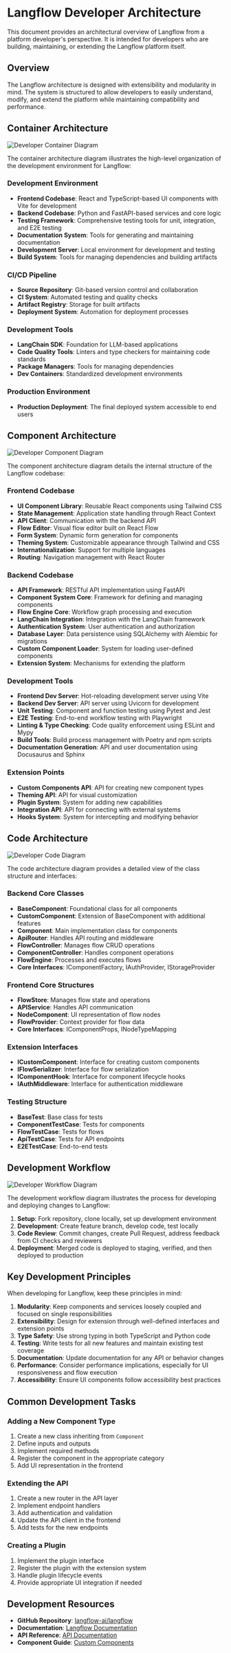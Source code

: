 # Langflow Developer Architecture

This document provides an architectural overview of Langflow from a platform developer's perspective. It is intended for developers who are building, maintaining, or extending the Langflow platform itself.

## Overview

The Langflow architecture is designed with extensibility and modularity in mind. The system is structured to allow developers to easily understand, modify, and extend the platform while maintaining compatibility and performance.

## Container Architecture

![Developer Container Diagram](./images/c4/developer/guides/C4_Developer_Container.png)

The container architecture diagram illustrates the high-level organization of the development environment for Langflow:

### Development Environment
- **Frontend Codebase**: React and TypeScript-based UI components with Vite for development
- **Backend Codebase**: Python and FastAPI-based services and core logic
- **Testing Framework**: Comprehensive testing tools for unit, integration, and E2E testing
- **Documentation System**: Tools for generating and maintaining documentation
- **Development Server**: Local environment for development and testing
- **Build System**: Tools for managing dependencies and building artifacts

### CI/CD Pipeline
- **Source Repository**: Git-based version control and collaboration
- **CI System**: Automated testing and quality checks
- **Artifact Registry**: Storage for built artifacts
- **Deployment System**: Automation for deployment processes

### Development Tools
- **LangChain SDK**: Foundation for LLM-based applications
- **Code Quality Tools**: Linters and type checkers for maintaining code standards
- **Package Managers**: Tools for managing dependencies
- **Dev Containers**: Standardized development environments

### Production Environment
- **Production Deployment**: The final deployed system accessible to end users

## Component Architecture

![Developer Component Diagram](../../images/c4/developer/guides/C4_Developer_Component.png)

The component architecture diagram details the internal structure of the Langflow codebase:

### Frontend Codebase
- **UI Component Library**: Reusable React components using Tailwind CSS
- **State Management**: Application state handling through React Context
- **API Client**: Communication with the backend API
- **Flow Editor**: Visual flow editor built on React Flow
- **Form System**: Dynamic form generation for components
- **Theming System**: Customizable appearance through Tailwind and CSS
- **Internationalization**: Support for multiple languages
- **Routing**: Navigation management with React Router

### Backend Codebase
- **API Framework**: RESTful API implementation using FastAPI
- **Component System Core**: Framework for defining and managing components
- **Flow Engine Core**: Workflow graph processing and execution
- **LangChain Integration**: Integration with the LangChain framework
- **Authentication System**: User authentication and authorization
- **Database Layer**: Data persistence using SQLAlchemy with Alembic for migrations
- **Custom Component Loader**: System for loading user-defined components
- **Extension System**: Mechanisms for extending the platform

### Development Tools
- **Frontend Dev Server**: Hot-reloading development server using Vite
- **Backend Dev Server**: API server using Uvicorn for development
- **Unit Testing**: Component and function testing using Pytest and Jest
- **E2E Testing**: End-to-end workflow testing with Playwright
- **Linting & Type Checking**: Code quality enforcement using ESLint and Mypy
- **Build Tools**: Build process management with Poetry and npm scripts
- **Documentation Generation**: API and user documentation using Docusaurus and Sphinx

### Extension Points
- **Custom Components API**: API for creating new component types
- **Theming API**: API for visual customization
- **Plugin System**: System for adding new capabilities
- **Integration API**: API for connecting with external systems
- **Hooks System**: System for intercepting and modifying behavior

## Code Architecture

![Developer Code Diagram](../../images/c4/developer/guides/C4_Developer_Code.png)

The code architecture diagram provides a detailed view of the class structure and interfaces:

### Backend Core Classes
- **BaseComponent**: Foundational class for all components
- **CustomComponent**: Extension of BaseComponent with additional features
- **Component**: Main implementation class for components
- **ApiRouter**: Handles API routing and middleware
- **FlowController**: Manages flow CRUD operations
- **ComponentController**: Handles component operations
- **FlowEngine**: Processes and executes flows
- **Core Interfaces**: IComponentFactory, IAuthProvider, IStorageProvider

### Frontend Core Structures
- **FlowStore**: Manages flow state and operations
- **APIService**: Handles API communication
- **NodeComponent**: UI representation of flow nodes
- **FlowProvider**: Context provider for flow data
- **Core Interfaces**: IComponentProps, INodeTypeMapping

### Extension Interfaces
- **ICustomComponent**: Interface for creating custom components
- **IFlowSerializer**: Interface for flow serialization
- **IComponentHook**: Interface for component lifecycle hooks
- **IAuthMiddleware**: Interface for authentication middleware

### Testing Structure
- **BaseTest**: Base class for tests
- **ComponentTestCase**: Tests for components
- **FlowTestCase**: Tests for flows
- **ApiTestCase**: Tests for API endpoints
- **E2ETestCase**: End-to-end tests

## Development Workflow

![Developer Workflow Diagram](../../images/c4/developer/workflows/Developer_Workflow.png)

The development workflow diagram illustrates the process for developing and deploying changes to Langflow:

1. **Setup**: Fork repository, clone locally, set up development environment
2. **Development**: Create feature branch, develop code, test locally
3. **Code Review**: Commit changes, create Pull Request, address feedback from CI checks and reviewers
4. **Deployment**: Merged code is deployed to staging, verified, and then deployed to production

## Key Development Principles

When developing for Langflow, keep these principles in mind:

1. **Modularity**: Keep components and services loosely coupled and focused on single responsibilities
2. **Extensibility**: Design for extension through well-defined interfaces and extension points
3. **Type Safety**: Use strong typing in both TypeScript and Python code
4. **Testing**: Write tests for all new features and maintain existing test coverage
5. **Documentation**: Update documentation for any API or behavior changes
6. **Performance**: Consider performance implications, especially for UI responsiveness and flow execution
7. **Accessibility**: Ensure UI components follow accessibility best practices

## Common Development Tasks

### Adding a New Component Type

1. Create a new class inheriting from `Component`
2. Define inputs and outputs
3. Implement required methods
4. Register the component in the appropriate category
5. Add UI representation in the frontend

### Extending the API

1. Create a new router in the API layer
2. Implement endpoint handlers
3. Add authentication and validation
4. Update the API client in the frontend
5. Add tests for the new endpoints

### Creating a Plugin

1. Implement the plugin interface
2. Register the plugin with the extension system
3. Handle plugin lifecycle events
4. Provide appropriate UI integration if needed

## Development Resources

- **GitHub Repository**: [langflow-ai/langflow](https://github.com/langflow-ai/langflow)
- **Documentation**: [Langflow Documentation](https://docs.langflow.org)
- **API Reference**: [API Documentation](https://docs.langflow.org/api)
- **Component Guide**: [Custom Components](https://docs.langflow.org/components-custom-components)